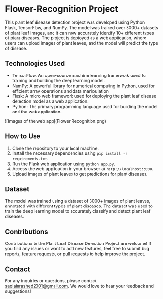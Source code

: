 # Flower-Recognition Project

This plant leaf disease detection project was developed using Python, Flask, TensorFlow, and NumPy. The model was trained over 3000+ datasets of plant leaf images, and it can now accurately identify 10+ different types of plant diseases. The project is deployed as a web application, where users can upload images of plant leaves, and the model will predict the type of disease.

## Technologies Used

- TensorFlow: An open-source machine learning framework used for training and building the deep learning model.
- NumPy: A powerful library for numerical computing in Python, used for efficient array operations and data manipulation.
- Flask: A micro web framework used for deploying the plant leaf disease detection model as a web application.
- Python: The primary programming language used for building the model and the web application.

![Images of the web app](Flower Recognition.png)

## How to Use

1. Clone the repository to your local machine.
2. Install the necessary dependencies using `pip install -r requirements.txt`.
3. Run the Flask web application using `python app.py`.
4. Access the web application in your browser at `http://localhost:5000`.
5. Upload images of plant leaves to get predictions for plant diseases.

## Dataset

The model was trained using a dataset of 3000+ images of plant leaves, annotated with different types of plant diseases. The dataset was used to train the deep learning model to accurately classify and detect plant leaf diseases.

## Contributions

Contributions to the Plant Leaf Disease Detection Project are welcome! If you find any issues or want to add new features, feel free to submit bug reports, feature requests, or pull requests to help improve the project.

## Contact

For any inquiries or questions, please contact [saqlainrashed2001@gmail.com](mailto:your-email-address). We would love to hear your feedback and suggestions!
